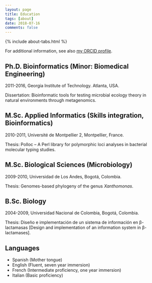 ```yaml
---
layout: page
title: Education
tags: [about]
date: 2018-07-16
comments: false
---
```


{% include about-tabs.html %}

For additional information, see also [my ORCID profile](http://orcid.org/0000-0001-7603-3093).

## Ph.D. Bioinformatics (Minor: Biomedical Engineering)
2011-2016, Georgia Institute of Technology. Atlanta, USA.

Dissertation: Bioinformatic tools for testing microbial  ecology theory in natural environments through metagenomics.

## M.Sc. Applied Informatics (Skills integration, Bioinformatics)
2010-2011, Université de Montpellier 2, Montpellier, France.

Thesis: Polloc – A Perl library for polymorphic loci analyses in bacterial molecular typing studies.


## M.Sc. Biological Sciences (Microbiology)
2009-2010, Universidad de Los Andes, Bogotá, Colombia.

Thesis: Genomes-based phylogeny of the genus *Xanthomonas*.

## B.Sc. Biology
2004-2009, Universidad Nacional de Colombia, Bogotá, Colombia.

Thesis: Diseño e implementación de un  sistema de información en β-lactamasas [Design and implementation of an  information system in β-lactamases].

## Languages
- Spanish (Mother tongue)
- English (Fluent, seven year immersion)
- French (Intermediate proficiency, one year immersion)
- Italian (Basic proficiency)
